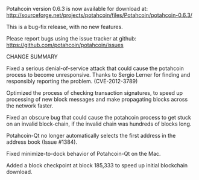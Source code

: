Potahcoin version 0.6.3 is now available for download at:
  http://sourceforge.net/projects/potahcoin/files/Potahcoin/potahcoin-0.6.3/

This is a bug-fix release, with no new features.

Please report bugs using the issue tracker at github:
  https://github.com/potahcoin/potahcoin/issues

CHANGE SUMMARY

Fixed a serious denial-of-service attack that could cause the
potahcoin process to become unresponsive. Thanks to Sergio Lerner
for finding and responsibly reporting the problem. (CVE-2012-3789)

Optimized the process of checking transaction signatures, to
speed up processing of new block messages and make propagating
blocks across the network faster.

Fixed an obscure bug that could cause the potahcoin process to get
stuck on an invalid block-chain, if the invalid chain was
hundreds of blocks long.

Potahcoin-Qt no longer automatically selects the first address
in the address book (Issue #1384).

Fixed minimize-to-dock behavior of Potahcoin-Qt on the Mac.

Added a block checkpoint at block 185,333 to speed up initial
blockchain download.
